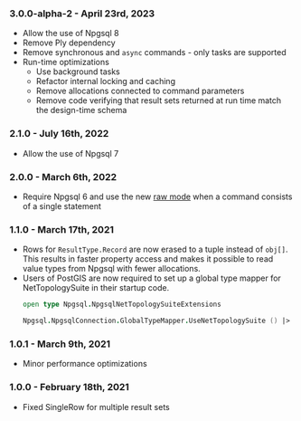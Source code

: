 ### 3.0.0-alpha-2 - April 23rd, 2023
- Allow the use of Npgsql 8
- Remove Ply dependency
- Remove synchronous and `async` commands - only tasks are supported
- Run-time optimizations
  - Use background tasks
  - Refactor internal locking and caching
  - Remove allocations connected to command parameters
  - Remove code verifying that result sets returned at run time match the design-time schema

### 2.1.0 - July 16th, 2022
- Allow the use of Npgsql 7

### 2.0.0 - March 6th, 2022
- Require Npgsql 6 and use the new [raw mode](https://www.roji.org/parameters-batching-and-sql-rewriting) when a command consists of a single statement

### 1.1.0 - March 17th, 2021
- Rows for `ResultType.Record` are now erased to a tuple instead of `obj[]`. This results in faster property access and makes it possible to read value types from Npgsql with fewer allocations.
- Users of PostGIS are now required to set up a global type mapper for NetTopologySuite in their startup code.
  ```fsharp
  open type Npgsql.NpgsqlNetTopologySuiteExtensions

  Npgsql.NpgsqlConnection.GlobalTypeMapper.UseNetTopologySuite () |> ignore
  ```

### 1.0.1 - March 9th, 2021
- Minor performance optimizations

### 1.0.0 - February 18th, 2021
- Fixed SingleRow for multiple result sets